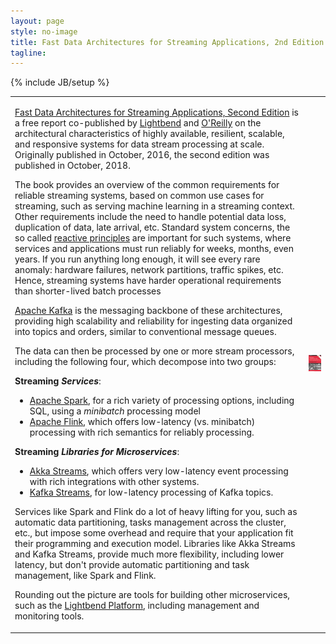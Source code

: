 ```yaml
---
layout: page
style: no-image
title: Fast Data Architectures for Streaming Applications, 2nd Edition
tagline:
---
```

{% include JB/setup %}

<table>
<tr>
<td>
<p><a href="https://lbnd.io/fast-data-book" target="book">Fast Data Architectures for Streaming Applications, Second Edition</a> is a free report co-published by <a href="https://lightbend.com" target="lightbend">Lightbend</a> and <a href="https://oreilly.com" target="window">O'Reilly</a> on the architectural characteristics of highly available, resilient, scalable, and responsive systems for data stream processing at scale. Originally published in October, 2016, the second edition was published in October, 2018.</p>

<p>The book provides an overview of the common requirements for reliable streaming systems, based on common use cases for streaming, such as serving machine learning in a streaming context. Other requirements include the need to handle potential data loss, duplication of data, late arrival, etc. Standard system concerns, the so called <a href="https://www.reactivemanifesto.org/" target="rm">reactive principles</a> are important for such systems, where services and applications must run reliably for weeks, months, even years. If you run anything long enough, it will see every rare anomaly: hardware failures, network partitions, traffic spikes, etc. Hence, streaming systems have harder operational requirements than shorter-lived batch processes</p>

<p><a href="https://kafka.apache.org" target="kafka">Apache Kafka</a> is the messaging backbone of these architectures, providing high scalability and reliability for ingesting data organized into topics and orders, similar to conventional message queues.</p>

<p>The data can then be processed by one or more stream processors, including the following four, which decompose into two groups:</p>

<b>Streaming <em>Services</em></b>:

<ul>
  <li><a href="https://spark.apache.org" target="spark">Apache Spark</a>, for a rich variety of processing options, including SQL, using a <em>minibatch</em> processing model</li>
  <li><a href="https://flink.apache.org" target="flink">Apache Flink</a>, which offers low-latency (vs. minibatch) processing with rich semantics for reliably processing.</li>
</ul>

<b>Streaming <em>Libraries for Microservices</em></b>:

<ul>
  <li><a href="https://akka.io" target="akka">Akka Streams</a>, which offers very low-latency event processing with rich integrations with other systems.</li>
  <li><a href="https://docs.confluent.io/3.0.0/streams/" target="ks">Kafka Streams</a>, for low-latency processing of Kafka topics.</li>
</ul>

<p>Services like Spark and Flink do a lot of heavy lifting for you, such as automatic data partitioning, tasks management across the cluster, etc., but impose some overhead and require that your application fit their programming and execution model. Libraries like Akka Streams and Kafka Streams, provide much more flexibility, including lower latency, but don't provide automatic partitioning and task management, like Spark and Flink.</p>

<p>Rounding out the picture are tools for building other microservices, such as the <a href="https://www.lightbend.com/platform" target="lightbend">Lightbend Platform</a>, including management and monitoring tools.</p>

</td>
<td class="fd-arch-streaming-cover-cell"><a href="https://lbnd.io/fast-data-book" target="book"><img src="/assets/images/FastDataArch-StreamingApps-2ndEd-256x337.png" alt="Fast Data Architectures for Streaming Applications, Second Edition"/></a></td>
</tr>
</table>
